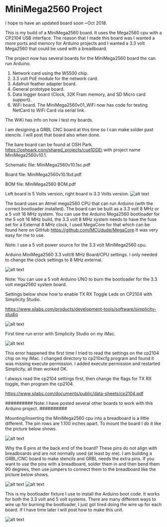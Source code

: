 # MiniMega2560 Project

I hope to have an updated board soon ~Oct 2018.

This is my build of a MiniMega2560 board. It uses the Mega2560 cpu with a CP2104 USB interface. The reason that I made this board was I wanted a more ports and memory for Arduino projects and I wanted a 3.3 volt Mega2560 that could be used with a breadboard.

The project now has several boards for the MiniMega2560 board the can run Arduino.
1. Network card using the W5500 chip.
2. 3.3 volt PoE module for the network card.
3. Adafruit feather adapter board.
4. General prototype board.
5. Data logger board (Clock, 32K Fram memory, and SD Micro card support).
6. WiFi board. The MiniMega2560v01_WiFi now has code for testing NetCard to WiFi Card via serial link.

The WiKi has info on how I test my boards.

I am designing a GRBL CNC board at this time so I can make solder past stencils. I will post that board also when done.

The bare board can be found at OSH Park. https://oshpark.com/shared_projects/cue1DDEi with project name MiniMega2560v10.1.

Schematic file: MiniMega2560v10.1sc.pdf

Board file: MiniMega2560v10.1bd.pdf

BOM file: MiniMega2560 BOM.pdf

Left board is 5 Volts version, right board is 3.3 Volts version.
![alt text](https://github.com/Sd4Projects/MiniMega2560/blob/master/MiniMega2560both.png "MiniMega2560 Board")

The board uses an Atmel mega2560 CPU that can run Arduino (with the correct bootloader installed).
The board can be built as a 3.3 volt 8 MHz or a 5 volt 16 MHz system.
You can use the Arduino Mega2560 bootloader for the 5 volt 16 MHz build, the 3.3 volt 8 MHz system needs to have the fuse set for a External 8 MHz clock, I used MegaCore for that which can be found here on
GitHub https://github.com/MCUdude/MegaCore It was very easy for me to use.

Note: I use a 5 volt power source for the 3.3 volt MiniMega2560 cpu.

Arduino MiniMega2560 3.3 volt/8 MHz Board/CPU settings. I only needed to change the clock settings to 8 MHz external.

![alt text](https://github.com/Sd4Projects/MiniMega2560/blob/master/MegaCore_Settings.png "MegaCore Settings")

Note: You can use a 5 volt Arduino UNO to burn the bootloader for the 3.3 volt mega2560 system board.


Settings below show how to enable TX RX Toggle Leds on CP2104 with Simplicity Studio.

https://www.silabs.com/products/development-tools/software/simplicity-studio

![alt text](https://github.com/Sd4Projects/MiniMega2560/blob/master/cp2104_enable_leds.png "CP2104 LEDs")

First time run error with Simplicity Studio on my iMac.

![alt text](https://github.com/Sd4Projects/MiniMega2560/blob/master/Simplicity_ERROR2.png "Simplicity Error")

This error happened the first time I tried to read the settings on the cp2104 chip on my iMac.
I changed directory to cp210xcfg program and found it was missing execute permission. I added execute permission and restarted Simplicity, all then worked OK.

I always read the cp2104 settings first, then change the flags for TX RX toggle, then program the cp2104.

https://www.silabs.com/documents/public/data-sheets/cp2104.pdf

##########  Note: I have posted several other boards to work with this Arduino project.  ##########

Mounting/Inserting the MiniMega2560 cpu into a breadboard is a little different. The pin rows are 1.100 inches apart. To mount the board I do it like the picture below shows.

![alt text](https://github.com/Sd4Projects/MiniMega2560/blob/master/MiniMega2560_BreadBoardMnt.jpg "MegaCore Breadboard")

Why the 6 pins at the back end of the board? These pins do not align with breadboards and are not normally used (at least by me). I am building a GRBL/CNC board to make stencils and GRBL needs the extra pins. If you want to use the pins with a breadboard, solder them in and then bend them 90 degrees, then use jumpers to connect them to the breadboard like the picture below shows.

![alt text](https://github.com/Sd4Projects/MiniMega2560/blob/master/BackPins1.jpg "MegaCore 6 pins")
![alt text](https://github.com/Sd4Projects/MiniMega2560/blob/master/BackPins2.jpg "MegaCore 6 pins")

This is my bootloader fixture I use to install the Arduino boot code. It works for both the 3.3 volt and 5 volt systems. There are many different ways to wire up for burning the bootloader, I just got tired doing the wire up for each board. If I have time later I will post how to make this unit.

![alt text](https://github.com/Sd4Projects/MiniMega2560/blob/master/BootBurnerJig.jpg "Boot burner jig")
